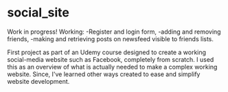 # social_site
Work in progress!
Working: 
  -Register and login form, 
  -adding and removing friends, 
  -making and retrieving posts on newsfeed visible to friends lists.

First project as part of an Udemy course designed to create a working social-media website such as Facebook, completely from scratch. I used this as an overview of what is actually needed to make a complex working website. Since, I've learned other ways created to ease and simplify website development.
